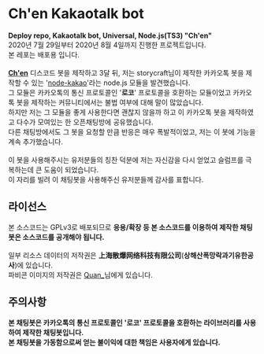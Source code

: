 # Ch'en Kakaotalk bot
**Deploy repo, Kakaotalk bot, Universal, Node.js(TS3) "Ch'en"**<br>
2020년 7월 29일부터 2020년 8월 4일까지 진행한 프로젝트입니다.<br>
본 레포는 배포용 입니다.<br>
<br>
**[Ch'en](https://github.com/LeeHyKu/Altiora-Chen-Discord)** 디스코드 봇을 제작하고 3달 뒤, 저는 storycraft님이 제작한 카카오톡 봇을 제작할 수 있는 '[node-kakao](https://github.com/storycraft/node-kakao)'라는 node.js 모듈을 발견했습니다.<br>
그 모듈은 카카오톡의 통신 프로토콜인 '**로코**' 프로토콜을 호환하는 모듈이었고 카카오톡 봇을 제작하는 커뮤니티에서는 불법 여부에 대해 말이 많았습니다.<br>
하지만 저는 그 모듈을 좋게 사용한다면 괜찮지 않을까 하고 이 카카오톡 봇을 제작하였고 다수가 모여있는 한 오픈채팅방에 공유했습니다.<br>
다른 채팅방에서도 그 봇을 요청할 만큼 반응은 매우 폭발적이었고, 저는 이 봇에 기능을 계속 추가했습니다.<br>
<br>
이 봇을 사용해주시는 유저분들의 칭찬 덕분에 저는 자신감을 다시 얻었고 슬럼프를 극복하는데 큰 도움이 되었습니다.<br>
이 자리를 빌려 이 채팅봇을 사용해주신 유저분들께 감사를 표합니다.

## 라이선스
본 소스코드는 GPLv3로 배포되므로 **응용/확장 등 본 소스코드를 이용하여 제작한 채팅봇은 소스코드를 공개해야 됩니다.**<br>
<br>
일부 리소스 데이터의 저작권은 **上海散爆网络科技有限公司**(**상해산폭망락과기유한공사**)에 있습니다.<br>
파비콘 이미지의 저작권은 [Quan_](https://pixiv.net/users/6657532)님에게 있습니다.

## 주의사항
**본 채팅봇은 카카오톡의 통신 프로토콜인 '로코' 프로토콜을 호환하는 라이브러리를 사용하여 제작한 채팅봇입니다.**<br>
**본 채팅봇을 가동함으로써 얻는 불이익에 대한 책임은 사용자에게 있습니다.**
